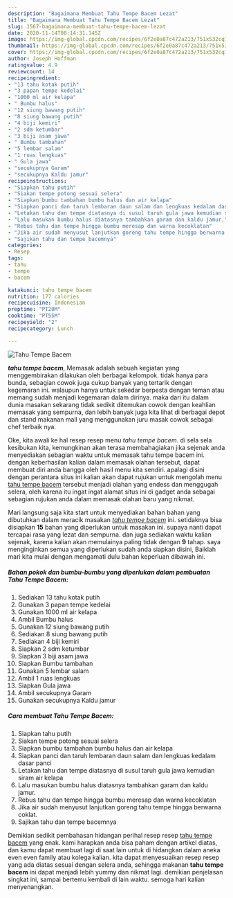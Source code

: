```yaml
---
description: "Bagaimana Membuat Tahu Tempe Bacem Lezat"
title: "Bagaimana Membuat Tahu Tempe Bacem Lezat"
slug: 1567-bagaimana-membuat-tahu-tempe-bacem-lezat
date: 2020-11-14T08:14:31.145Z
image: https://img-global.cpcdn.com/recipes/6f2e0a87c472a213/751x532cq70/tahu-tempe-bacem-foto-resep-utama.jpg
thumbnail: https://img-global.cpcdn.com/recipes/6f2e0a87c472a213/751x532cq70/tahu-tempe-bacem-foto-resep-utama.jpg
cover: https://img-global.cpcdn.com/recipes/6f2e0a87c472a213/751x532cq70/tahu-tempe-bacem-foto-resep-utama.jpg
author: Joseph Hoffman
ratingvalue: 4.9
reviewcount: 14
recipeingredient:
- "13 tahu kotak putih"
- "3 papan tempe kedelai"
- "1000 ml air kelapa"
- " Bumbu halus"
- "12 siung bawang putih"
- "8 siung bawang putih"
- "4 biji kemiri"
- "2 sdm ketumbar"
- "3 biji asam jawa"
- " Bumbu tambahan"
- "5 lembar salam"
- "1 ruas lengkuas"
- " Gula jawa"
- "secukupnya Garam"
- "secukupnya Kaldu jamur"
recipeinstructions:
- "Siapkan tahu putih"
- "Siakan tempe potong sesuai selera"
- "Siapkan bumbu tambahan bumbu halus dan air kelapa"
- "Siapkan panci dan taruh lembaran daun salam dan lengkuas kedalam dasar panci"
- "Letakan tahu dan tempe diatasnya di susul taruh gula jawa kemudian siram air kelapa"
- "Lalu masukan bumbu halus diatasnya tambahkan garam dan kaldu jamur."
- "Rebus tahu dan tempe hingga bumbu meresap dan warna kecoklatan"
- "Jika air sudah menyusut lanjutkan goreng tahu tempe hingga berwarna coklat."
- "Sajikan tahu dan tempe bacemnya"
categories:
- Resep
tags:
- tahu
- tempe
- bacem

katakunci: tahu tempe bacem 
nutrition: 177 calories
recipecuisine: Indonesian
preptime: "PT20M"
cooktime: "PT55M"
recipeyield: "2"
recipecategory: Lunch

---
```



![Tahu Tempe Bacem](https://img-global.cpcdn.com/recipes/6f2e0a87c472a213/751x532cq70/tahu-tempe-bacem-foto-resep-utama.jpg)

<b><i>tahu tempe bacem</i></b>, Memasak adalah sebuah kegiatan yang menggembirakan dilakukan oleh berbagai kelompok. tidak hanya para bunda, sebagian cowok juga cukup banyak yang tertarik dengan kegemaran ini. walaupun hanya untuk sekedar berpesta dengan teman atau memang sudah menjadi kegemaran dalam dirinya. maka dari itu dalam dunia masakan sekarang tidak sedikit ditemukan cowok dengan keahlian memasak yang sempurna, dan lebih banyak juga kita lihat di berbagai depot dan stand makanan mall yang menggunakan juru masak cowok sebagai chef terbaik nya.

Oke, kita awali ke hal resep resep menu <i>tahu tempe bacem</i>. di sela sela kesibukan kita, kemungkinan akan terasa membahagiakan jika sejenak anda menyediakan sebagian waktu untuk memasak tahu tempe bacem ini. dengan keberhasilan kalian dalam memasak olahan tersebut, dapat membuat diri anda bangga oleh hasil menu kita sendiri. apalagi disini dengan perantara situs ini kalian akan dapat rujukan untuk mengolah menu <u>tahu tempe bacem</u> tersebut menjadi olahan yang endess dan menggugah selera, oleh karena itu ingat ingat alamat situs ini di gadget anda sebagai sebagian rujukan anda dalam memasak olahan baru yang nikmat.




Mari langsung saja kita start untuk menyediakan bahan bahan yang dibutuhkan dalam meracik masakan <u><i>tahu tempe bacem</i></u> ini. setidaknya bisa disiapkan <b>15</b> bahan yang diperlukan untuk masakan ini. supaya nanti dapat tercapai rasa yang lezat dan sempurna. dan juga sediakan waktu kalian sejenak, karena kalian akan memulainya paling tidak dengan <b>9</b> tahap. saya menginginkan semua yang diperlukan sudah anda siapkan disini, Baiklah mari kita mulai dengan mengamati dulu bahan keperluan dibawah ini.

<!--inarticleads1-->

##### Bahan pokok dan bumbu-bumbu yang diperlukan dalam pembuatan Tahu Tempe Bacem:

1. Sediakan 13 tahu kotak putih
1. Gunakan 3 papan tempe kedelai
1. Gunakan 1000 ml air kelapa
1. Ambil  Bumbu halus
1. Gunakan 12 siung bawang putih
1. Sediakan 8 siung bawang putih
1. Sediakan 4 biji kemiri
1. Siapkan 2 sdm ketumbar
1. Siapkan 3 biji asam jawa
1. Siapkan  Bumbu tambahan
1. Gunakan 5 lembar salam
1. Ambil 1 ruas lengkuas
1. Siapkan  Gula jawa
1. Ambil secukupnya Garam
1. Gunakan secukupnya Kaldu jamur




<!--inarticleads2-->

##### Cara membuat Tahu Tempe Bacem:

1. Siapkan tahu putih
1. Siakan tempe potong sesuai selera
1. Siapkan bumbu tambahan bumbu halus dan air kelapa
1. Siapkan panci dan taruh lembaran daun salam dan lengkuas kedalam dasar panci
1. Letakan tahu dan tempe diatasnya di susul taruh gula jawa kemudian siram air kelapa
1. Lalu masukan bumbu halus diatasnya tambahkan garam dan kaldu jamur.
1. Rebus tahu dan tempe hingga bumbu meresap dan warna kecoklatan
1. Jika air sudah menyusut lanjutkan goreng tahu tempe hingga berwarna coklat.
1. Sajikan tahu dan tempe bacemnya




Demikian sedikit pembahasan hidangan perihal resep resep <u>tahu tempe bacem</u> yang enak. kami harapkan anda bisa paham dengan artikel diatas, dan kamu dapat membuat lagi di saat lain untuk di hidangkan dalam aneka even even family atau kolega kalian. kita dapat menyesuaikan resep resep yang ada diatas sesuai dengan selera anda, sehingga makanan <b>tahu tempe bacem</b> ini dapat menjadi lebih yummy dan nikmat lagi. demikian penjelasan singkat ini, sampai bertemu kembali di lain waktu. semoga hari kalian menyenangkan.
